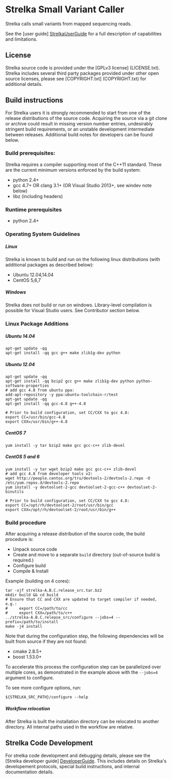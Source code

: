 Strelka Small Variant Caller
============================

Strelka calls small variants from mapped sequencing reads.

See the [user guide] [StrelkaUserGuide] for a full description of capabilities and limitations.

[StrelkaUserGuide]:src/markdown/strelkaUserGuide.md

License
-------

Strelka source code is provided under the [GPLv3 license] (LICENSE.txt).
Strelka includes several third party packages provided under other
open source licenses, please see [COPYRIGHT.txt] (COPYRIGHT.txt)
for additional details.


Build instructions
------------------

For Strelka users it is strongly recommended to start from one of the
release distributions of the source code. Acquiring the source via a
git clone or archive could result in missing version number entries,
undesirably stringent build requirements, or an unstable development
intermediate between releases.  Additional build notes for developers
can be found below.

### Build prerequisites:

Strelka requires a compiler supporting most of the C++11 standard. These
are the current minimum versions enforced by the build system:

* python 2.4+
* gcc 4.7+ OR clang 3.1+ (OR Visual Studio 2013+, see windev note below)
* libz (including headers)

### Runtime prerequisites

* python 2.4+

### Operating System Guidelines

##### Linux 

Strelka is known to build and run on the following linux distributions
(with additional packages as described below):

- Ubuntu 12.04,14.04
- CentOS 5,6,7

##### Windows

Strelka does not build or run on windows. Library-level compilation is
possible for Visual Studio users. See Contributor section below.

### Linux Package Additions

##### Ubuntu 14.04

    apt-get update -qq
    apt-get install -qq gcc g++ make zlib1g-dev python

##### Ubuntu 12.04

    apt-get update -qq
    apt-get install -qq bzip2 gcc g++ make zlib1g-dev python python-software-properties
    # add gcc 4.8 from ubuntu ppa:
    add-apt-repository -y ppa:ubuntu-toolchain-r/test
    apt-get update -qq
    apt-get install -qq gcc-4.8 g++-4.8

    # Prior to build configuration, set CC/CXX to gcc 4.8:
    export CC=/usr/bin/gcc-4.8
    export CXX=/usr/bin/g++-4.8

##### CentOS 7

    yum install -y tar bzip2 make gcc gcc-c++ zlib-devel

##### CentOS 5 and 6

    yum install -y tar wget bzip2 make gcc gcc-c++ zlib-devel
    # add gcc 4.8 from developer tools v2:
    wget http://people.centos.org/tru/devtools-2/devtools-2.repo -O /etc/yum.repos.d/devtools-2.repo
    yum install -y devtoolset-2-gcc devtoolset-2-gcc-c++ devtoolset-2-binutils

    # Prior to build configuration, set CC/CXX to gcc 4.8:
    export CC=/opt/rh/devtoolset-2/root/usr/bin/gcc
    export CXX=/opt/rh/devtoolset-2/root/usr/bin/g++

### Build procedure

After acquiring a release distribution of the source code, the build
procedure is:

* Unpack source code
* Create and move to a separate `build` directory (out-of-source build is required.)
* Configure build
* Compile & Install

Example (building on 4 cores):

    tar -xjf strelka-A.B.C.release_src.tar.bz2
    mkdir build && cd build
    # Ensure that CC and CXX are updated to target compiler if needed, e.g.:
    #     export CC=/path/to/cc
    #     export CXX=/path/to/c++
    ../strelka-A.B.C.release_src/configure --jobs=4 --prefix=/path/to/install
    make -j4 install

Note that during the configuration step, the following dependencies
will be built from source if they are not found:

* cmake 2.8.5+
* boost 1.53.0+

To accelerate this process the configuration step can be parallelized
over multiple cores, as demonstrated in the example above with the
`--jobs=4` argument to configure.

To see more configure options, run:

    ${STRELKA_SRC_PATH}/configure --help

##### Workflow relocation

After Strelka is built the installation directory can be relocated to
another directory.  All internal paths used in the workflow are
relative.


Strelka Code Development
------------------------

For strelka code development and debugging details, please see the
[Strelka developer guide] [DeveloperGuide]. This includes details
on Strelka's developement protocols, special build instructions,
and internal documentation details.

[DeveloperGuide]:src/markdown/strelkaDeveloperGuide.md

